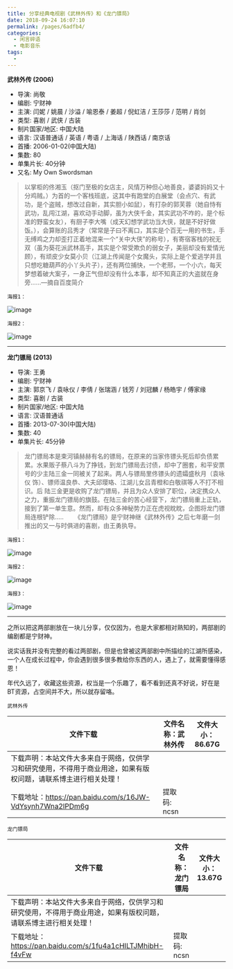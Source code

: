 ```yaml
---
title: 分享经典电视剧《武林外传》和《龙门镖局》
date: 2018-09-24 16:07:10
permalink: /pages/6adfb4/
categories:
  - 闲言碎语
  - 电影音乐
tags:
  - 
---
```


**武林外传 (2006)**

- 导演: 尚敬
- 编剧: 宁财神
- 主演: 闫妮 / 姚晨 / 沙溢 / 喻恩泰 / 姜超 / 倪虹洁 / 王莎莎 / 范明 / 肖剑
- 类型: 喜剧 / 武侠 / 古装
- 制片国家/地区: 中国大陆
- 语言: 汉语普通话 / 英语 / 粤语 / 上海话 / 陕西话 / 南京话
- 首播: 2006-01-02(中国大陆)
- 集数: 80
- 单集片长: 40分钟
- 又名: My Own Swordsman

> 以掌柜的佟湘玉（抠门至极的女店主，风情万种但心地善良，婆婆妈妈又十分鸡贼。）为首的一个客栈班底，这其中有跑堂的白展堂（会点穴、有武功，是个盗贼，想改过自新，其实胆小如鼠），有打杂的郭芙蓉（她自恃有武功，乱闯江湖，喜欢动手动脚，虽为大侠千金，其实武功不咋的，是个标准的野蛮女友），有厨子李大嘴（成天幻想学武功当大侠，就是不好好做饭。），会算账的吕秀才（常常是子曰不离口，其实是个百无一用的书生，手无缚鸡之力却歪打正着地混来一个“关中大侠”的称号），有寄宿客栈的祝无双（虽为葵花派武林高手，其实是个常受欺负的弱女子，美丽却没有爱情光顾），有顽皮少女莫小贝（江湖上传闻是个女魔头，实际上是个爱逃学并且只想吃糖葫芦的小丫头片子），还有两位捕快，一个老邢，一个小六，每天梦想着破大案子，一身正气但却没有什么本事，却不知真正的大盗就在身旁……—摘自百度简介

`海报1：`

![image](https://tvax1.sinaimg.cn/large/008k1Yt0ly1grnn32grqvj30jm0o8e81.jpg)

`海报2：`

![image](https://tvax4.sinaimg.cn/large/008k1Yt0ly1grnn2o15o2j30gf0np1kx.jpg)

------

**龙门镖局 (2013)**

- 导演: 王勇
- 编剧: 宁财神
- 主演: 郭京飞 / 袁咏仪 / 李倩 / 张瑞涵 / 钱芳 / 刘冠麟 / 杨皓宇 / 傅家缘
- 类型: 喜剧 / 古装
- 制片国家/地区: 中国大陆
- 语言: 汉语普通话
- 首播: 2013-07-30(中国大陆)
- 集数: 40
- 单集片长: 45分钟

> 龙门镖局本是束河镇赫赫有名的镖局，在原来的当家佟镖头死后却负债累累。水果贩子蔡八斗为了挣钱，到龙门镖局去讨债，却中了圈套，和平安票号的少主陆三金一同被关了起来。两人与镖局里佟镖头的遗孀盛秋月（袁咏仪 饰）、镖师温良恭、大夫邱璎珞、江湖儿女吕青橙和白敬祺等人不打不相识。后 陆三金更是收购了龙门镖局，并且为众人安排了职位，决定携众人之力，重振龙门镖局的旗鼓。在陆三金的苦心经营下，龙门镖局重上正轨，接到了第一单生意。然而，却有众多神秘势力正在虎视眈眈，企图将龙门镖局连根铲除…..
> 　　《龙门镖局》是宁财神继《武林外传》之后七年磨一剑推出的又一与时俱进的喜剧，由王勇执导。

`海报1：`

![image](https://tva4.sinaimg.cn/large/008k1Yt0ly1grnn3dol9hj30hf0o6b29.jpg)

`海报2：`

![image](https://tvax3.sinaimg.cn/large/008k1Yt0ly1grnn3mv22mj30hj0o9b29.jpg)

`海报3：`

![image](https://tvax3.sinaimg.cn/large/008k1Yt0ly1grnn3uiuwaj30hf0o9e81.jpg)

------

之所以把这两部剧放在一块儿分享，仅仅因为，也是大家都相对熟知的，两部剧的编剧都是宁财神。

说实话我并没有完整的看过两部剧，但是也曾被这两部剧中所描绘的江湖所感染，一个人在成长过程中，你会遇到很多很多教给你东西的人，遇上了，就需要懂得感恩！

年代久远了，收藏这些资源，权当是一个乐趣了，看不看到还真不好说，好在是BT资源，占空间并不大，所以就存留咯。

`武林外传`

| 文件下载                                                     | 文件名称：武林外传 | 文件大小：86.67G |
| ------------------------------------------------------------ | ------------------ | ---------------- |
| 下载声明：本站文件大多来自于网络，仅供学习和研究使用，不得用于商业用途，如果有版权问题，请联系博主进行相关处理！ |                    |                  |
| 下载地址：https://pan.baidu.com/s/16JW-VdYsynh7Wna2lPDm6g    | 提取码: ncsn       |                  |

`龙门镖局`

| 文件下载                                                     | 文件名称：龙门镖局 | 文件大小：13.67G |
| ------------------------------------------------------------ | ------------------ | ---------------- |
| 下载声明：本站文件大多来自于网络，仅供学习和研究使用，不得用于商业用途，如果有版权问题，请联系博主进行相关处理！ |                    |                  |
| 下载地址：https://pan.baidu.com/s/1fu4a1cHILTJMhibH-f4vFw    | 提取码: ncsn       |                  |

